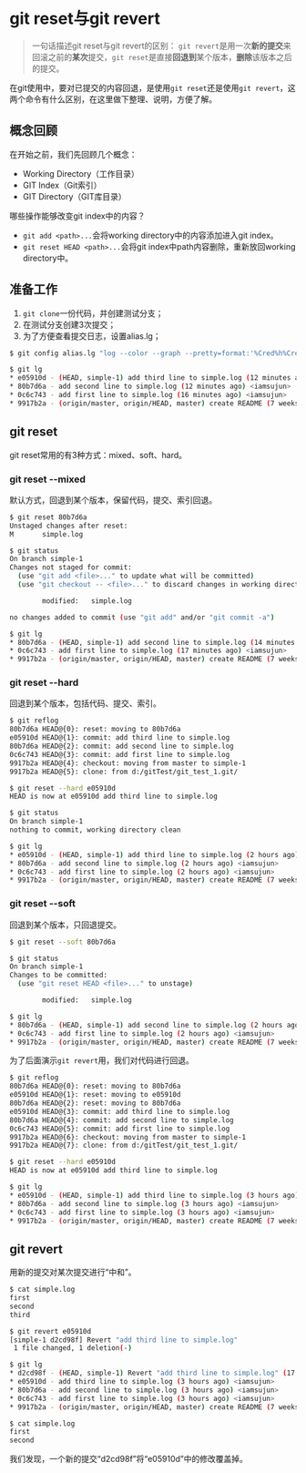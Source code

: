 # git reset与git revert

> 一句话描述git reset与git revert的区别：
`git revert`是用一次**新的提交**来回滚之前的**某次**提交，`git reset`是直接**回退到**某个版本，**删除**该版本之后的提交。

在git使用中，要对已提交的内容回退，是使用`git reset`还是使用`git revert`，这两个命令有什么区别，在这里做下整理、说明，方便了解。

## 概念回顾
在开始之前，我们先回顾几个概念：
- Working Directory（工作目录） 
- GIT Index（Git索引）
- GIT Directory（GIT库目录） 

哪些操作能够改变git index中的内容？ 
- `git add <path>...`会将working directory中的内容添加进入git index。 
- `git reset HEAD <path>...`会将git index中path内容删除，重新放回working directory中。 

## 准备工作
1. `git clone`一份代码，并创建测试分支；
2. 在测试分支创建3次提交；
3. 为了方便查看提交日志，设置alias.lg；
```bash
$ git config alias.lg "log --color --graph --pretty=format:'%Cred%h%Creset -%C(yellow)%d%Creset %s %Cgreen(%cr) %C(bold blue)<%an>%Creset' --abbrev-commit"

$ git lg
* e05910d - (HEAD, simple-1) add third line to simple.log (12 minutes ago) <iamsujun>
* 80b7d6a - add second line to simple.log (12 minutes ago) <iamsujun>
* 0c6c743 - add first line to simple.log (16 minutes ago) <iamsujun>
* 9917b2a - (origin/master, origin/HEAD, master) create README (7 weeks ago) <iamsujun>
```

## git reset
git reset常用的有3种方式：mixed、soft、hard。

### git reset --mixed
默认方式，回退到某个版本，保留代码，提交、索引回退。
```bash
$ git reset 80b7d6a
Unstaged changes after reset:
M       simple.log

$ git status
On branch simple-1
Changes not staged for commit:
  (use "git add <file>..." to update what will be committed)
  (use "git checkout -- <file>..." to discard changes in working directory)

        modified:   simple.log

no changes added to commit (use "git add" and/or "git commit -a")

$ git lg
* 80b7d6a - (HEAD, simple-1) add second line to simple.log (14 minutes ago) <iamsujun>
* 0c6c743 - add first line to simple.log (17 minutes ago) <iamsujun>
* 9917b2a - (origin/master, origin/HEAD, master) create README (7 weeks ago) <iamsujun>
```

### git reset --hard
回退到某个版本，包括代码、提交、索引。
```bash
$ git reflog
80b7d6a HEAD@{0}: reset: moving to 80b7d6a
e05910d HEAD@{1}: commit: add third line to simple.log
80b7d6a HEAD@{2}: commit: add second line to simple.log
0c6c743 HEAD@{3}: commit: add first line to simple.log
9917b2a HEAD@{4}: checkout: moving from master to simple-1
9917b2a HEAD@{5}: clone: from d:/gitTest/git_test_1.git/

$ git reset --hard e05910d
HEAD is now at e05910d add third line to simple.log

$ git status
On branch simple-1
nothing to commit, working directory clean

$ git lg
* e05910d - (HEAD, simple-1) add third line to simple.log (2 hours ago) <iamsujun>
* 80b7d6a - add second line to simple.log (2 hours ago) <iamsujun>
* 0c6c743 - add first line to simple.log (2 hours ago) <iamsujun>
* 9917b2a - (origin/master, origin/HEAD, master) create README (7 weeks ago) <iamsujun>
```

### git reset --soft
回退到某个版本，只回退提交。
```bash
$ git reset --soft 80b7d6a

$ git status
On branch simple-1
Changes to be committed:
  (use "git reset HEAD <file>..." to unstage)

        modified:   simple.log

$ git lg
* 80b7d6a - (HEAD, simple-1) add second line to simple.log (2 hours ago) <iamsujun>
* 0c6c743 - add first line to simple.log (2 hours ago) <iamsujun>
* 9917b2a - (origin/master, origin/HEAD, master) create README (7 weeks ago) <iamsujun>
```
为了后面演示`git revert`用，我们对代码进行回退。
```bash
$ git reflog
80b7d6a HEAD@{0}: reset: moving to 80b7d6a
e05910d HEAD@{1}: reset: moving to e05910d
80b7d6a HEAD@{2}: reset: moving to 80b7d6a
e05910d HEAD@{3}: commit: add third line to simple.log
80b7d6a HEAD@{4}: commit: add second line to simple.log
0c6c743 HEAD@{5}: commit: add first line to simple.log
9917b2a HEAD@{6}: checkout: moving from master to simple-1
9917b2a HEAD@{7}: clone: from d:/gitTest/git_test_1.git/

$ git reset --hard e05910d
HEAD is now at e05910d add third line to simple.log

$ git lg
* e05910d - (HEAD, simple-1) add third line to simple.log (3 hours ago) <iamsujun>
* 80b7d6a - add second line to simple.log (3 hours ago) <iamsujun>
* 0c6c743 - add first line to simple.log (3 hours ago) <iamsujun>
* 9917b2a - (origin/master, origin/HEAD, master) create README (7 weeks ago) <iamsujun>
```

## git revert
用新的提交对某次提交进行“中和”。
```bash
$ cat simple.log
first
second
third

$ git revert e05910d
[simple-1 d2cd98f] Revert "add third line to simple.log"
 1 file changed, 1 deletion(-)

$ git lg
* d2cd98f - (HEAD, simple-1) Revert "add third line to simple.log" (17 seconds ago) <iamsujun>
* e05910d - add third line to simple.log (3 hours ago) <iamsujun>
* 80b7d6a - add second line to simple.log (3 hours ago) <iamsujun>
* 0c6c743 - add first line to simple.log (3 hours ago) <iamsujun>
* 9917b2a - (origin/master, origin/HEAD, master) create README (7 weeks ago) <iamsujun>

$ cat simple.log
first
second
```
我们发现，一个新的提交“d2cd98f”将“e05910d”中的修改覆盖掉。
